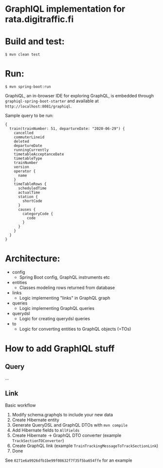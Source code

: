 # GraphlQL implementation for rata.digitraffic.fi

# Build and test:
```
$ mvn clean test
```

# Run:
```
$ mvn spring-boot:run
```

GraphiQL, an in-browser IDE for exploring GraphQL, is embedded through `graphiql-spring-boot-starter`
and available at `http://localhost:8081/graphiql`.

Sample query to be run:

```
{
  train(trainNumber: 51, departureDate: "2020-06-29") {
    cancelled
    commuterLineid
    deleted
    departureDate
    runningCurrently
    timetableAcceptanceDate
    timetableType
    trainNumber
    version
    operator {
      name
    }
    timeTableRows {
      scheduledTime
      actualTime
      station {
        shortCode
      }
      causes {
        categoryCode {
          code
        }
      }
    }
  }
}

```

# Architecture:
* config
    * Spring Boot config, GraphQL instruments etc
* entities
    * Classes modeling rows returned from database
* links
    * Logic implementing "links" in GraphQL graph
* queries
    * Logic implementing GraphQL queries
* querydsl
    * Logic for creating querydsl queries
* to
    * Logic for converting entities to GraphQL objects (=TOs)

# How to add GraphlQL stuff

## Query

...

## Link

Basic workflow

1. Modify schema.graphqls to include your new data
1. Create Hibernate entity 
1. Generate QueryDSL and GraphQL DTOs with `mvn compile`
1. Add Hibernate fields to `AllFields`
1. Create Hibernate -> GraphQL DTO converter (example `TrackSectionTOConverter`)
1. Create GraphQL link (example `TrainTrackingMessageToTrackSectionLink`)
1. Done

See `0271e6a9926dfb1be99f08632f7f35f5ba654ffe` for an example